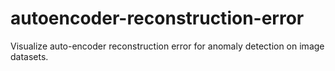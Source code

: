 # autoencoder-reconstruction-error
Visualize auto-encoder reconstruction error for anomaly detection on image datasets.
